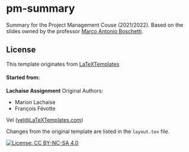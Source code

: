# pm-summary
Summary for the Project Management Couse (2021/2022).
Based on the slides owned by the professor [Marco Antonio Boschetti](https://www.unibo.it/sitoweb/marco.boschetti/didattica).
## License
This template originates from [LaTeXTemplates](http://www.LaTeXTemplates.com)
#### Started from:
__Lachaise Assignment__
Original Authors:

- Marion Lachaise
- François Févotte

Vel (vel@LaTeXTemplates.com)

Changes from the original template are listed in the ```layout.tex``` file.

[![License: CC BY-NC-SA 4.0](https://img.shields.io/badge/License-CC_BY--NC--SA_4.0-lightgrey.svg)](https://creativecommons.org/licenses/by-nc-sa/4.0/)
